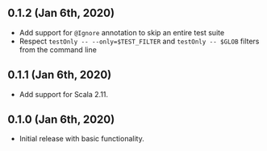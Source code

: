 ## 0.1.2 (Jan 6th, 2020)

- Add support for `@Ignore` annotation to skip an entire test suite
- Respect `testOnly -- --only=$TEST_FILTER` and `testOnly -- $GLOB` filters from
  the command line

## 0.1.1 (Jan 6th, 2020)

- Add support for Scala 2.11.

## 0.1.0 (Jan 6th, 2020)

- Initial release with basic functionality.
